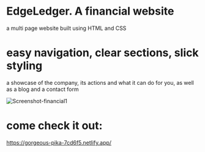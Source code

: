 # EdgeLedger. A financial website
a multi page website built using HTML and CSS

# easy navigation, clear sections, slick styling
a showcase of the company, its actions and what it can do for you, as well as a blog and a contact form




![Screenshot-financial1](https://user-images.githubusercontent.com/109036074/212012983-610d0e51-32e8-4bc7-9717-365553ecc604.png)

# come check it out:
https://gorgeous-pika-7cd6f5.netlify.app/


